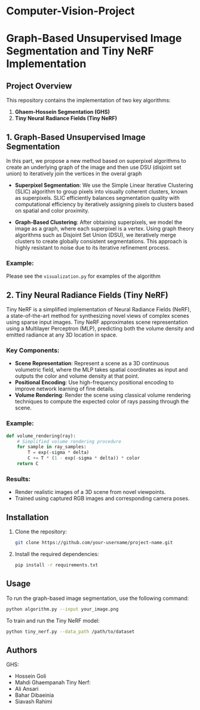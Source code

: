 # Computer-Vision-Project

# Graph-Based Unsupervised Image Segmentation and Tiny NeRF Implementation

## Project Overview

This repository contains the implementation of two key algorithms:

1. **Ghaem-Hossein Segmentation (GHS)**
2. **Tiny Neural Radiance Fields (Tiny NeRF)**


## 1. Graph-Based Unsupervised Image Segmentation

In this part, we propose a new method based on superpixel algorithms to create an underlying graph of the image and then use DSU (disjoint set union) to iteratively join the vertices in the overal graph

- **Superpixel Segmentation**: We use the Simple Linear Iterative Clustering (SLIC) algorithm to group pixels into visually coherent clusters, known as superpixels. SLIC efficiently balances segmentation quality with computational efficiency by iteratively assigning pixels to clusters based on spatial and color proximity.
  
- **Graph-Based Clustering**: After obtaining superpixels, we model the image as a graph, where each superpixel is a vertex. Using graph theory algorithms such as Disjoint Set Union (DSU), we iteratively merge clusters to create globally consistent segmentations. This approach is highly resistant to noise due to its iterative refinement process.


### Example:
Please see the ```visualization.py``` for examples of the algorithm

## 2. Tiny Neural Radiance Fields (Tiny NeRF)

Tiny NeRF is a simplified implementation of Neural Radiance Fields (NeRF), a state-of-the-art method for synthesizing novel views of complex scenes using sparse input images. Tiny NeRF approximates scene representation using a Multilayer Perceptron (MLP), predicting both the volume density and emitted radiance at any 3D location in space.

### Key Components:
- **Scene Representation**: Represent a scene as a 3D continuous volumetric field, where the MLP takes spatial coordinates as input and outputs the color and volume density at that point.
- **Positional Encoding**: Use high-frequency positional encoding to improve network learning of fine details.
- **Volume Rendering**: Render the scene using classical volume rendering techniques to compute the expected color of rays passing through the scene.

### Example:
```python
def volume_rendering(ray):
    # Simplified volume rendering procedure
    for sample in ray_samples:
        T = exp(-sigma * delta)
        C += T * (1 - exp(-sigma * delta)) * color
    return C
```

### Results:
- Render realistic images of a 3D scene from novel viewpoints.
- Trained using captured RGB images and corresponding camera poses.
  
## Installation

1. Clone the repository:
    ```bash
    git clone https://github.com/your-username/project-name.git
    ```
2. Install the required dependencies:
    ```bash
    pip install -r requirements.txt
    ```

## Usage

To run the graph-based image segmentation, use the following command:
```bash
python algorithm.py --input your_image.png
```

To train and run the Tiny NeRF model:
```bash
python tiny_nerf.py --data_path /path/to/dataset
```

## Authors

GHS:
- Hossein Goli
- Mahdi Ghaempanah
Tiny Nerf:
- Ali Ansari
- Bahar Dibaeinia
- Siavash Rahimi
